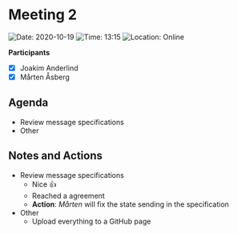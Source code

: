 # Meeting 2
![Date: 2020-10-19](https://img.shields.io/badge/Date-2020--10--19-success.svg)
![Time: 13:15](https://img.shields.io/badge/Time-13:15-success.svg)
![Location: Online](https://img.shields.io/badge/Location-Online-success.svg)

**Participants**

* [x] Joakim Anderlind
* [x] Mårten Åsberg

## Agenda

* Review message specifications
* Other

## Notes and Actions

* Review message specifications
	* Nice 👍
	* Reached a agreement
	* **Action**: *Mårten* will fix the state sending in the specification
* Other
	* Upload everything to a GitHub page
